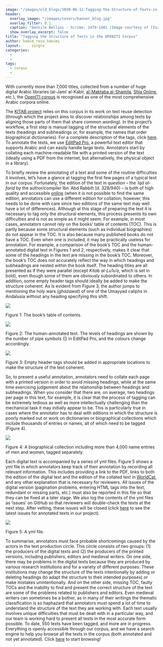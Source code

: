 ```yaml
---
image: "/images/old_blogs/2020-06-12-Tagging-the-Structure-of-Texts-in-the-OPENITI-Corpus//media/image1.png"
header:
  overlay_image: "/images/covers/banner_blog.jpg"
  overlay_filter: 0.1
  caption: "Gentile Bellini - Scribe, 1479-1481 (Image courtesy of [Isabella Stewart Gardner Museum](https://www.gardnermuseum.org/experience/collection/10755), Boston)" 
  show_overlay_excerpt: false 
title: "Tagging the Structure of Texts in the OPENITI Corpus"			
author: hamid_reza_hakimi		
layout:		single
categories:
  - 
  - 
tags:
  - corpus
  - 
---
```

With currently more than 7,000 titles, collected from a number of huge digital Arabic libraries (al-Jamiʿ al-Kabir, [al-Maktaba al-Shamila](http://www.shamela.ws/), [Shia Online](http://shiaonlinelibrary.com/), etc.), the [OpenITI corpus](https://github.com/OpenITI) is recognised as one of the most comprehensive Arabic corpora online.

The [KITAB project](http://kitab-project.org/about/) relies on this corpus in its work on text reuse detection (through which the project aims to discover relationships among texts by aligning those parts of them that share common wording). In the project’s workflow, a first step is manual tagging of the structural elements of the texts (headings and subheadings or, for example, the names that order biographical dictionaries). For a complete description of the tags, click [here](https://alraqmiyyat.github.io/mARkdown/). To annotate the texts, we use [EditPad Pro](https://www.editpadpro.com/), a powerful text editor that supports Arabic and can easily handle large texts. Annotators start by collating each machine-readable file with a printed version of the text (ideally using a PDF from the internet, but alternatively, the physical object in a library).

To briefly review the annotating of a text and some of the routine difficulties it involves, let’s have a glance at tagging the first few pages of a typical text in our corpus. Fortunately, the edition of the text in question – the *ʿIqd al-farid* by the author/compiler Ibn ʿAbd Rabbih (d. 328/940) – is both of high quality and accessible [online](https://archive.org/details/WAQ82391) (when it is not possible to find the same edition, annotators can use a different edition for collation; however, this needs to be done with care since two editions of the same text may well have a lot of differences). Although at this stage of preparing the text it is necessary to tag only the structural elements, this process presents its own difficulties and is not as simple as it might seem. For example, in most cases, annotators cannot rely on the books’ table of contents (TOC). This is partly because some structural elements (such as individual biographies) do not appear in the TOC. It is also because many published books do not have a TOC. Even when one is included, it may be practically useless for annotation. For example, a comparison of the book’s TOC and the human-annotated digital text in Figures 1 and 2, respectively, makes it clear that some of the headings in the text are missing in the book’s TOC. Moreover, the book’s TOC does not accurately reflect the way in which headings and subheadings are nested within the book itself. The heading titles are all presented as if they were parallel (except *Kitab al-Luʾluʾa*, which is set in bold), even though some of them are obviously subordinated to others. In addition, some empty header tags should ideally be added to make the structure coherent. As is evident from Figure 3, the author jumps to mentioning the holy wars (*ghazawat*) of one of the Umayyad caliphs in Andalusia without any heading specifying this shift.

[![](/images/old_blogs/2020-06-12-Tagging-the-Structure-of-Texts-in-the-OPENITI-Corpus//media/image1.png)](/images/old_blogs/2020-06-12-Tagging-the-Structure-of-Texts-in-the-OPENITI-Corpus//media/image1.png)

Figure 1: The book’s table of contents.

[![](/images/old_blogs/2020-06-12-Tagging-the-Structure-of-Texts-in-the-OPENITI-Corpus//media/image2.png)](/images/old_blogs/2020-06-12-Tagging-the-Structure-of-Texts-in-the-OPENITI-Corpus//media/image2.png)

Figure 2: The human-annotated text. The levels of headings are shown by the number of pipe symbols (\|) in EditPad Pro, and the colours change accordingly.

[![](/images/old_blogs/2020-06-12-Tagging-the-Structure-of-Texts-in-the-OPENITI-Corpus//media/image3.png)](/images/old_blogs/2020-06-12-Tagging-the-Structure-of-Texts-in-the-OPENITI-Corpus//media/image3.png)

Figure 3: Empty header tags should be added in appropriate locations to make the structure of the text coherent.

So, to present a useful annotation, annotators need to collate each page with a printed version in order to avoid missing headings, while at the same time exercising judgement about the relationship between headings and subheadings. When you consider that there are, on average, two headings per page in this text, for example, it is clear that the process of tagging can be extremely tedious as well as more intellectually challenging than the mechanical task it may initially appear to be. This is particularly true in cases where the annotator has to deal with editions in which the structure is poorly marked out or work on dictionaries or biographical collections which include thousands of entries or names, all of which need to be tagged (Figure 4).

[![](/images/old_blogs/2020-06-12-Tagging-the-Structure-of-Texts-in-the-OPENITI-Corpus//media/image4.png)](/images/old_blogs/2020-06-12-Tagging-the-Structure-of-Texts-in-the-OPENITI-Corpus//media/image4.png)

Figure 4: A biographical collection including more than 4,000 name entries of men and women, tagged separately.

Each digital text is accompanied by a series of yml files. Figure 5 shows a yml file in which annotators keep track of their annotation by recording all relevant information. This includes providing a link to the PDF, links to both the edition of the digital text and the edition of the collated text in [WorldCat](https://www.worldcat.org/), and any other explanation that is necessary for reviewers. All issues of the digital version (pagination problems, entering HTML tags into the text, redundant or missing parts, etc.) must also be reported in this file so that they can be fixed at a later stage. We also log the contents of the yml files as ‘issues’ on GitHub so that reviewers will double-check the texts at the next step. After vetting, these issues will be closed (click [here](https://github.com/OpenITI/Annotation/issues) to see the latest issues for annotated texts in our project).

[![](/images/old_blogs/2020-06-12-Tagging-the-Structure-of-Texts-in-the-OPENITI-Corpus//media/image5.png)](/images/old_blogs/2020-06-12-Tagging-the-Structure-of-Texts-in-the-OPENITI-Corpus//media/image5.png)

Figure 5: A yml file.

To summarise, annotators must face probable shortcomings caused by the actors in the text production circle. This circle consists of two groups: (1) the producers of the digital texts and (2) the producers of the printed versions, including publishers, editors and medieval writers. On one side, there may be problems in the digital texts because they are produced by various research institutions and for a variety of different purposes. These institutions may change the structure of the texts intentionally by adding or deleting headings (to adapt the structure to their intended purposes) or make mistakes unintentionally. And on the other side, missing TOC, faulty TOCs and the inability to find and present the correct structure of the text are some of the problems related to publishers and editors. Even medieval writers can sometimes be a bother, as in many of their writings the thematic classification is so haphazard that annotators must spend a lot of time to understand the structure of the text they are working with. Each text usually involves unique difficulties that must be dealt with in a particular way, and our team is working hard to present all texts in the most accurate form possible. To date, 550 texts have been tagged, and more are in progress. Everything is openly accessible through our corpus, and we have a search engine to help you browse all the texts in the corpus (both annotated and not yet annotated). Click [here](https://kitab-corpus-metadata.azurewebsites.net/) to start browsing!
